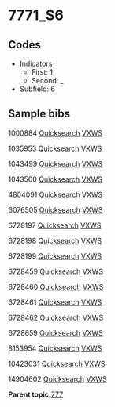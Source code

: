 # 7771\_$6

## Codes

-   Indicators
    -   First: 1
    -   Second: \_
-   Subfield: 6

## Sample bibs

1000884 [Quicksearch](https://search.library.yale.edu/catalog/1000884) [VXWS](http://prodorbis.library.yale.edu:7014/vxws/GetHoldingsService?bibId=1000884)

1035953 [Quicksearch](https://search.library.yale.edu/catalog/1035953) [VXWS](http://prodorbis.library.yale.edu:7014/vxws/GetHoldingsService?bibId=1035953)

1043499 [Quicksearch](https://search.library.yale.edu/catalog/1043499) [VXWS](http://prodorbis.library.yale.edu:7014/vxws/GetHoldingsService?bibId=1043499)

1043500 [Quicksearch](https://search.library.yale.edu/catalog/1043500) [VXWS](http://prodorbis.library.yale.edu:7014/vxws/GetHoldingsService?bibId=1043500)

4804091 [Quicksearch](https://search.library.yale.edu/catalog/4804091) [VXWS](http://prodorbis.library.yale.edu:7014/vxws/GetHoldingsService?bibId=4804091)

6076505 [Quicksearch](https://search.library.yale.edu/catalog/6076505) [VXWS](http://prodorbis.library.yale.edu:7014/vxws/GetHoldingsService?bibId=6076505)

6728197 [Quicksearch](https://search.library.yale.edu/catalog/6728197) [VXWS](http://prodorbis.library.yale.edu:7014/vxws/GetHoldingsService?bibId=6728197)

6728198 [Quicksearch](https://search.library.yale.edu/catalog/6728198) [VXWS](http://prodorbis.library.yale.edu:7014/vxws/GetHoldingsService?bibId=6728198)

6728199 [Quicksearch](https://search.library.yale.edu/catalog/6728199) [VXWS](http://prodorbis.library.yale.edu:7014/vxws/GetHoldingsService?bibId=6728199)

6728459 [Quicksearch](https://search.library.yale.edu/catalog/6728459) [VXWS](http://prodorbis.library.yale.edu:7014/vxws/GetHoldingsService?bibId=6728459)

6728460 [Quicksearch](https://search.library.yale.edu/catalog/6728460) [VXWS](http://prodorbis.library.yale.edu:7014/vxws/GetHoldingsService?bibId=6728460)

6728461 [Quicksearch](https://search.library.yale.edu/catalog/6728461) [VXWS](http://prodorbis.library.yale.edu:7014/vxws/GetHoldingsService?bibId=6728461)

6728462 [Quicksearch](https://search.library.yale.edu/catalog/6728462) [VXWS](http://prodorbis.library.yale.edu:7014/vxws/GetHoldingsService?bibId=6728462)

6728659 [Quicksearch](https://search.library.yale.edu/catalog/6728659) [VXWS](http://prodorbis.library.yale.edu:7014/vxws/GetHoldingsService?bibId=6728659)

8153954 [Quicksearch](https://search.library.yale.edu/catalog/8153954) [VXWS](http://prodorbis.library.yale.edu:7014/vxws/GetHoldingsService?bibId=8153954)

10423031 [Quicksearch](https://search.library.yale.edu/catalog/10423031) [VXWS](http://prodorbis.library.yale.edu:7014/vxws/GetHoldingsService?bibId=10423031)

14904602 [Quicksearch](https://search.library.yale.edu/catalog/14904602) [VXWS](http://prodorbis.library.yale.edu:7014/vxws/GetHoldingsService?bibId=14904602)

**Parent topic:**[777](../../tags/777/777.md)

